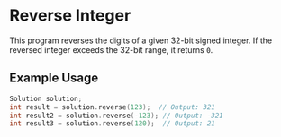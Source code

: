 # Reverse Integer

This program reverses the digits of a given 32-bit signed integer. If the reversed integer exceeds the 32-bit range, it returns `0`.

## Example Usage

```cpp
Solution solution;
int result = solution.reverse(123);  // Output: 321
int result2 = solution.reverse(-123); // Output: -321
int result3 = solution.reverse(120);  // Output: 21
